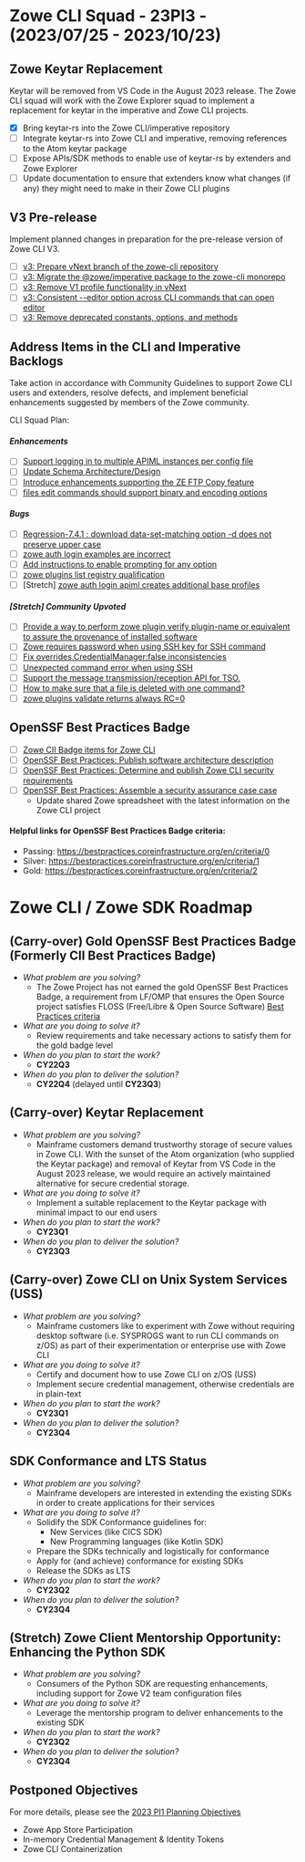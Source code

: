 # Zowe CLI Squad - 23PI3 - (2023/07/25 - 2023/10/23)

## Zowe Keytar Replacement
Keytar will be removed from VS Code in the August 2023 release. The Zowe CLI squad will work with the Zowe Explorer squad to implement a replacement for keytar in the imperative and Zowe CLI projects.
- [x] Bring keytar-rs into the Zowe CLI/imperative repository
- [ ] Integrate keytar-rs into Zowe CLI and imperative, removing references to the Atom keytar package
- [ ] Expose APIs/SDK methods to enable use of keytar-rs by extenders and Zowe Explorer
- [ ] Update documentation to ensure that extenders know what changes (if any) they might need to make in their Zowe CLI plugins

## V3 Pre-release
Implement planned changes in preparation for the pre-release version of Zowe CLI V3.
- [ ] [v3: Prepare vNext branch of the zowe-cli repository](https://github.com/zowe/zowe-cli/issues/1702)
- [ ] [v3: Migrate the @zowe/imperative package to the zowe-cli monorepo](https://github.com/zowe/zowe-cli/issues/1695)
- [ ] [v3: Remove V1 profile functionality in vNext](https://github.com/zowe/zowe-cli/issues/1703)
- [ ] [v3: Consistent --editor option across CLI commands that can open editor](https://github.com/zowe/imperative/issues/992)
- [ ] [v3: Remove deprecated constants, options, and methods](https://github.com/zowe/zowe-cli/issues/1694)

## Address Items in the CLI and Imperative Backlogs
Take action in accordance with Community Guidelines to support Zowe CLI users and extenders, resolve defects, and implement beneficial enhancements suggested by members of the Zowe community.

CLI Squad Plan:
#### *Enhancements*
- [ ] [Support logging in to multiple APIML instances per config file](https://github.com/zowe/zowe-cli/issues/1705)
- [ ] [Update Schema Architecture/Design](https://github.com/zowe/imperative/discussions/828)
- [ ] [Introduce enhancements supporting the ZE FTP Copy feature](https://github.com/zowe/zowe-cli-ftp-plugin/pull/131)
- [ ] [files edit commands should support binary and encoding options](https://github.com/zowe/zowe-cli/issues/1725)

#### *Bugs*
- [ ] [Regression-7.4.1 : download data-set-matching option -d does not preserve upper case](https://github.com/zowe/zowe-cli/issues/1722)
- [ ] [zowe auth login examples are incorrect](https://github.com/zowe/imperative/issues/998)
- [ ] [Add instructions to enable prompting for any option](https://github.com/zowe/zowe-cli/issues/1741)
- [ ] [zowe plugins list registry qualification](https://github.com/zowe/zowe-cli/issues/63)
- [ ] [Stretch] [zowe auth login apiml creates additional base profiles](https://github.com/zowe/zowe-cli/issues/1650)

#### *[Stretch] Community Upvoted*
- [ ] [Provide a way to perform zowe plugin verify plugin-name or equivalent to assure the provenance of installed software](https://github.com/zowe/zowe-cli/issues/1326)
- [ ] [Zowe requires password when using SSH key for SSH command](https://github.com/zowe/zowe-cli/issues/1034)
- [ ] [Fix overrides.CredentialManager:false inconsistencies](https://github.com/zowe/zowe-cli/issues/1469)
- [ ] [Unexpected command error when using SSH](https://github.com/zowe/zowe-cli/issues/1031)
- [ ] [Support the message transmission/reception API for TSO.](https://github.com/zowe/zowe-cli/issues/1566)
- [ ] [How to make sure that a file is deleted with one command?](https://github.com/zowe/zowe-cli/issues/866)
- [ ] [zowe plugins validate returns always RC=0](https://github.com/zowe/zowe-cli/issues/1299)

## OpenSSF Best Practices Badge
- [ ] [Zowe CII Badge items for Zowe CLI](https://github.com/zowe/zowe-cli/issues/1352)
- [ ] [OpenSSF Best Practices: Publish software architecture description](https://github.com/zowe/zowe-cli/issues/1760)
- [ ] [OpenSSF Best Practices: Determine and publish Zowe CLI security requirements](https://github.com/zowe/zowe-cli/issues/1761)
- [ ] [OpenSSF Best Practices: Assemble a security assurance case case](https://github.com/zowe/zowe-cli/issues/1762)
  - Update shared Zowe spreadsheet with the latest information on the Zowe CLI project

#### Helpful links for OpenSSF Best Practices Badge criteria:
- Passing: https://bestpractices.coreinfrastructure.org/en/criteria/0
- Silver: https://bestpractices.coreinfrastructure.org/en/criteria/1
- Gold: https://bestpractices.coreinfrastructure.org/en/criteria/2

# Zowe CLI / Zowe SDK Roadmap

## (Carry-over) Gold OpenSSF Best Practices Badge (Formerly CII Best Practices Badge)
- _What problem are you solving?_
  - The Zowe Project has not earned the gold OpenSSF Best Practices Badge, a requirement from LF/OMP that ensures the Open Source project satisfies FLOSS (Free/Libre & Open Source Software) [Best Practices criteria](https://bestpractices.coreinfrastructure.org/en/criteria)
- _What are you doing to solve it?_
  - Review requirements and take necessary actions to satisfy them for the gold badge level
- _When do you plan to start the work?_
  - **CY22Q3**
- _When do you plan to deliver the solution?_
  - **CY22Q4** (delayed until **CY23Q3**)

## (Carry-over) Keytar Replacement
- _What problem are you solving?_
  - Mainframe customers demand trustworthy storage of secure values in Zowe CLI. With the sunset of the Atom organization (who supplied the Keytar package) and removal of Keytar from VS Code in the August 2023 release, we would require an actively maintained alternative for secure credential storage.
- _What are you doing to solve it?_
  - Implement a suitable replacement to the Keytar package with minimal impact to our end users
- _When do you plan to start the work?_
  - **CY23Q1**
- _When do you plan to deliver the solution?_
  - **CY23Q3** 

## (Carry-over) Zowe CLI on Unix System Services (USS)
- _What problem are you solving?_
  - Mainframe customers like to experiment with Zowe without requiring desktop software (i.e. SYSPROGS want to run CLI commands on z/OS) as part of their experimentation or enterprise use with Zowe CLI
- _What are you doing to solve it?_
  - Certify and document how to use Zowe CLI on z/OS (USS)
  - Implement secure credential management, otherwise credentials are in plain-text
- _When do you plan to start the work?_
  - **CY23Q1**
- _When do you plan to deliver the solution?_
  - **CY23Q4**

## SDK Conformance and LTS Status
- _What problem are you solving?_
  - Mainframe developers are interested in extending the existing SDKs in order to create applications for their services
- _What are you doing to solve it?_
  - Solidify the SDK Conformance guidelines for:
    - New Services (like CICS SDK)
    - New Programming languages (like Kotlin SDK)
  - Prepare the SDKs technically and logistically for conformance
  - Apply for (and achieve) conformance for existing SDKs
  - Release the SDKs as LTS
- _When do you plan to start the work?_
  - **CY23Q2**
- _When do you plan to deliver the solution?_
  - **CY23Q4** 

## (Stretch) Zowe Client Mentorship Opportunity: Enhancing the Python SDK
- _What problem are you solving?_
  - Consumers of the Python SDK are requesting enhancements, including support for Zowe V2 team configuration files
- _What are you doing to solve it?_
  - Leverage the mentorship program to deliver enhancements to the existing SDK
- _When do you plan to start the work?_
  - **CY23Q2**
- _When do you plan to deliver the solution?_
  - **CY23Q4**

## Postponed Objectives
For more details, please see the [2023 PI1 Planning Objectives](https://github.com/zowe/community/blob/master/Project%20Management/PI%20Planning/23PI1%20Planning/PI%20Planning%20Preparation%20by%20Squad/Zowe%20CLI%20Squad%20-%2023PI1%20Objectives.md)
- Zowe App Store Participation
- In-memory Credential Management & Identity Tokens
- Zowe CLI Containerization
